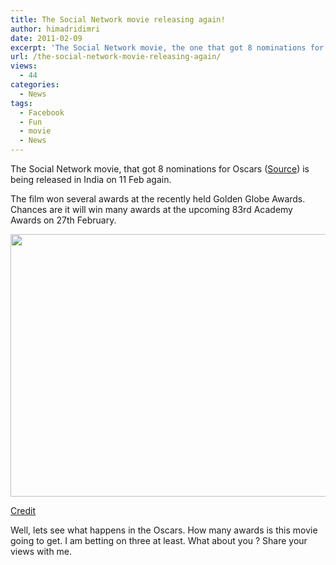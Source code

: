 ```yaml
---
title: The Social Network movie releasing again!
author: himadridimri
date: 2011-02-09
excerpt: 'The Social Network movie, the one that got 8 nominations for Oscars  is being released in India on 11 Feb again.'
url: /the-social-network-movie-releasing-again/
views:
  - 44
categories:
  - News
tags:
  - Facebook
  - Fun
  - movie
  - News
---
```

The Social Network movie, that got 8 nominations for Oscars (<a href="http://fbknol.com/the-social-network-gets-8-nominations-at-oscars-2011/" onclick="_gaq.push(['_trackEvent', 'outbound-article', 'http://fbknol.com/the-social-network-gets-8-nominations-at-oscars-2011/', 'Source']);" >Source</a>) is being released in India on 11 Feb again.

The film won several awards at the recently held Golden Globe Awards. Chances are it will win many awards at the upcoming 83rd Academy Awards on 27th February.

[<img class="alignnone size-full wp-image-5657" src="http://cdn.devilsworkshop.org/files/2011/02/Social-Network-movie.jpg" alt="" width="630" height="420" />][1]

<a href="http://ibnlive.in.com/news/the-social-network-to-release-again/142647-8-67.html" onclick="_gaq.push(['_trackEvent', 'outbound-article', 'http://ibnlive.in.com/news/the-social-network-to-release-again/142647-8-67.html', 'Credit']);" >Credit</a>

Well, lets see what happens in the Oscars. How many awards is this movie going to get. I am betting on three at least. What about you ? Share your views with me.

 [1]: http://cdn.devilsworkshop.org/files/2011/02/Social-Network-movie.jpg
